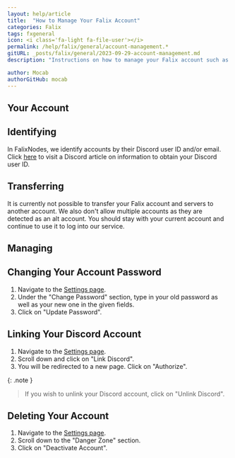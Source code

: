 ```yaml
---
layout: help/article
title:  "How to Manage Your Falix Account"
categories: Falix
tags: fxgeneral
icon: <i class='fa-light fa-file-user'></i>
permalink: /help/falix/general/account-management.*
gitURL: _posts/falix/general/2023-09-29-account-management.md
description: "Instructions on how to manage your Falix account such as deleting, changing password and other actions"

author: Mocab
authorGitHub: mocab
---
```


## Your Account

## Identifying

In FalixNodes, we identify accounts by their Discord user ID and/or email.
Click [here](https://support.discord.com/hc/en-us/articles/206346498) to visit a Discord article on information to obtain your Discord user ID.

## Transferring

It is currently not possible to transfer your Falix account and servers to another account. We also don't allow multiple accounts as they are detected as an alt account. You should stay with your current account and continue to use it to log into our service.

## Managing

## Changing Your Account Password

1. Navigate to the [Settings page](https://client.falixnodes.net/profile/settings).
2. Under the "Change Password" section, type in your old password as well as your new one in the given fields.
3. Click on "Update Password".

## Linking Your Discord Account

1. Navigate to the [Settings page](https://client.falixnodes.net/profile/settings).
2. Scroll down and click on "Link Discord".
3. You will be redirected to a new page. Click on "Authorize".

{: .note }
> If you wish to unlink your Discord account, click on "Unlink Discord".

## Deleting Your Account

1. Navigate to the [Settings page](https://client.falixnodes.net/profile/settings).
2. Scroll down to the "Danger Zone" section.
3. Click on "Deactivate Account".
